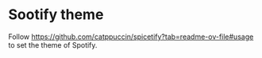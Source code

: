 # Sootify theme
Follow https://github.com/catppuccin/spicetify?tab=readme-ov-file#usage to set the theme of Spotify.

